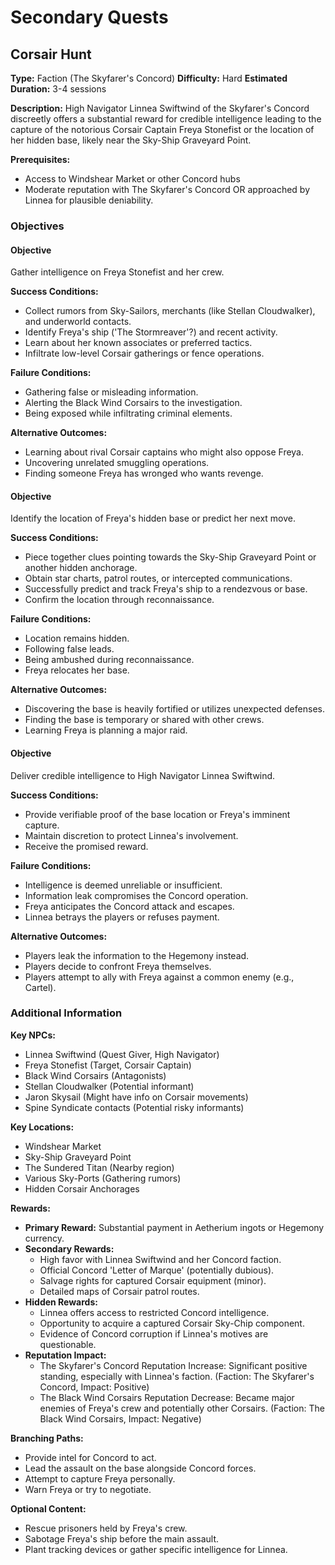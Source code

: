 # Secondary Quests

## Corsair Hunt
**Type:** Faction (The Skyfarer's Concord)
**Difficulty:** Hard
**Estimated Duration:** 3-4 sessions

**Description:** High Navigator Linnea Swiftwind of the Skyfarer's Concord discreetly offers a substantial reward for credible intelligence leading to the capture of the notorious Corsair Captain Freya Stonefist or the location of her hidden base, likely near the Sky-Ship Graveyard Point.

**Prerequisites:**
- Access to Windshear Market or other Concord hubs
- Moderate reputation with The Skyfarer's Concord OR approached by Linnea for plausible deniability.

### Objectives
#### Objective
Gather intelligence on Freya Stonefist and her crew.

**Success Conditions:**
- Collect rumors from Sky-Sailors, merchants (like Stellan Cloudwalker), and underworld contacts.
- Identify Freya's ship ('The Stormreaver'?) and recent activity.
- Learn about her known associates or preferred tactics.
- Infiltrate low-level Corsair gatherings or fence operations.

**Failure Conditions:**
- Gathering false or misleading information.
- Alerting the Black Wind Corsairs to the investigation.
- Being exposed while infiltrating criminal elements.

**Alternative Outcomes:**
- Learning about rival Corsair captains who might also oppose Freya.
- Uncovering unrelated smuggling operations.
- Finding someone Freya has wronged who wants revenge.

#### Objective
Identify the location of Freya's hidden base or predict her next move.

**Success Conditions:**
- Piece together clues pointing towards the Sky-Ship Graveyard Point or another hidden anchorage.
- Obtain star charts, patrol routes, or intercepted communications.
- Successfully predict and track Freya's ship to a rendezvous or base.
- Confirm the location through reconnaissance.

**Failure Conditions:**
- Location remains hidden.
- Following false leads.
- Being ambushed during reconnaissance.
- Freya relocates her base.

**Alternative Outcomes:**
- Discovering the base is heavily fortified or utilizes unexpected defenses.
- Finding the base is temporary or shared with other crews.
- Learning Freya is planning a major raid.

#### Objective
Deliver credible intelligence to High Navigator Linnea Swiftwind.

**Success Conditions:**
- Provide verifiable proof of the base location or Freya's imminent capture.
- Maintain discretion to protect Linnea's involvement.
- Receive the promised reward.

**Failure Conditions:**
- Intelligence is deemed unreliable or insufficient.
- Information leak compromises the Concord operation.
- Freya anticipates the Concord attack and escapes.
- Linnea betrays the players or refuses payment.

**Alternative Outcomes:**
- Players leak the information to the Hegemony instead.
- Players decide to confront Freya themselves.
- Players attempt to ally with Freya against a common enemy (e.g., Cartel).


### Additional Information
**Key NPCs:**
- Linnea Swiftwind (Quest Giver, High Navigator)
- Freya Stonefist (Target, Corsair Captain)
- Black Wind Corsairs (Antagonists)
- Stellan Cloudwalker (Potential informant)
- Jaron Skysail (Might have info on Corsair movements)
- Spine Syndicate contacts (Potential risky informants)

**Key Locations:**
- Windshear Market
- Sky-Ship Graveyard Point
- The Sundered Titan (Nearby region)
- Various Sky-Ports (Gathering rumors)
- Hidden Corsair Anchorages

**Rewards:**
- **Primary Reward:** Substantial payment in Aetherium ingots or Hegemony currency.
- **Secondary Rewards:**
  - High favor with Linnea Swiftwind and her Concord faction.
  - Official Concord 'Letter of Marque' (potentially dubious).
  - Salvage rights for captured Corsair equipment (minor).
  - Detailed maps of Corsair patrol routes.
- **Hidden Rewards:**
  - Linnea offers access to restricted Concord intelligence.
  - Opportunity to acquire a captured Corsair Sky-Chip component.
  - Evidence of Concord corruption if Linnea's motives are questionable.
- **Reputation Impact:**
  - The Skyfarer's Concord Reputation Increase: Significant positive standing, especially with Linnea's faction. (Faction: The Skyfarer's Concord, Impact: Positive)
  - The Black Wind Corsairs Reputation Decrease: Became major enemies of Freya's crew and potentially other Corsairs. (Faction: The Black Wind Corsairs, Impact: Negative)

**Branching Paths:**
- Provide intel for Concord to act.
- Lead the assault on the base alongside Concord forces.
- Attempt to capture Freya personally.
- Warn Freya or try to negotiate.

**Optional Content:**
- Rescue prisoners held by Freya's crew.
- Sabotage Freya's ship before the main assault.
- Plant tracking devices or gather specific intelligence for Linnea.

